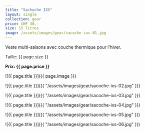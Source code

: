 ```yaml
---
title: "Sachoche IXS"
layout: single
collection: gear
price: CHF 30.-
size: 15 litres
image: /assets/images/gear/sacoche-ixs-01.jpg
---
```


Veste multi-saisons avec couche thermique pour l'hiver.

Taille: {{ page.size }}

**Prix: {{ page.price }}**

![{{ page.title }}]({{ page.image }})

![{{ page.title }}]({{ "/assets/images/gear/sacoche-ixs-02.jpg" }})

![{{ page.title }}]({{ "/assets/images/gear/sacoche-ixs-03.jpg" }})

![{{ page.title }}]({{ "/assets/images/gear/sacoche-ixs-04.jpg" }})

![{{ page.title }}]({{ "/assets/images/gear/sacoche-ixs-05.jpg" }})

![{{ page.title }}]({{ "/assets/images/gear/sacoche-ixs-06.jpg" }})
